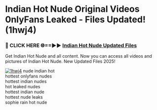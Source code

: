 # Indian Hot Nude Original Videos 0nlyFans Leaked - Files Updated! (1hwj4)

<h3>🔴 CLICK HERE 🌐==►► <a href="https://tinyurl.com/yrmya6cz" rel="nofollow">Indian Hot Nude Updated Files</a></h3>

Get Indian Hot Nude and all content. Now you can access all videos and pictures of Indian Hot Nude. New Updated Files 2025!

[![1hwj4](https://i.imgur.com/FMdXYCs.gif)](https://tinyurl.com/yrmya6cz)
nude indian hot<br>
hottest onlyfans nudes<br>
hottest indian nudes<br>
hot leaked nudes<br>
hottest indian nude<br>
hottest nude leaks<br>
sophie rain hot nude